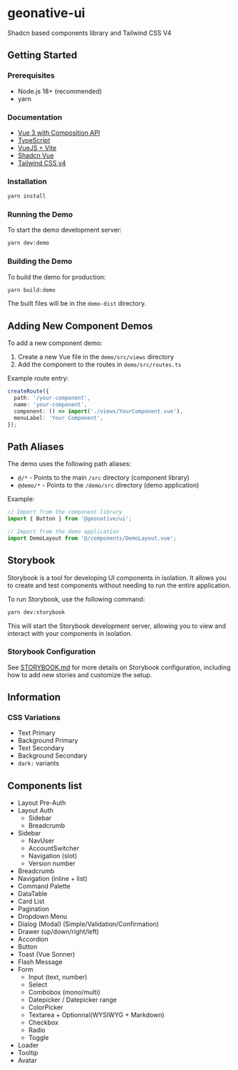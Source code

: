 # geonative-ui

Shadcn based components library and Tailwind CSS V4

## Getting Started

### Prerequisites

- Node.js 18+ (recommended)
- yarn

### Documentation

- [Vue 3 with Composition API](https://vuejs.org/guide/introduction)
- [TypeScript](https://www.typescriptlang.org/)
- [VueJS + Vite](???)
- [Shadcn Vue](https://www.shadcn-vue.com/)
- [Tailwind CSS v4](https://tailwindcss.com/)

### Installation

```bash
yarn install
```

### Running the Demo

To start the demo development server:

```bash
yarn dev:demo
```

### Building the Demo

To build the demo for production:

```bash
yarn build:demo
```

The built files will be in the `demo-dist` directory.

## Adding New Component Demos

To add a new component demo:

1. Create a new Vue file in the `demo/src/views` directory
2. Add the component to the routes in `demo/src/routes.ts`

Example route entry:

```typescript
createRoute({
  path: '/your-component',
  name: 'your-component',
  component: () => import('./views/YourComponent.vue'),
  menuLabel: 'Your Component',
});
```

## Path Aliases

The demo uses the following path aliases:

- `@/*` - Points to the main `/src` directory (component library)
- `@demo/*` - Points to the `/demo/src` directory (demo application)

Example:

```typescript
// Import from the component library
import { Button } from '@geonative/ui';

// Import from the demo application
import DemoLayout from '@/components/DemoLayout.vue';
```

## Storybook

Storybook is a tool for developing UI components in isolation. It allows you to create and test components without needing to run the entire application.

To run Storybook, use the following command:

```bash
yarn dev:storybook
```

This will start the Storybook development server, allowing you to view and interact with your components in isolation.

### Storybook Configuration

See [STORYBOOK.md](STORYBOOK.md) for more details on Storybook configuration, including how to add new stories and customize the setup.

## Information

### CSS Variations

- Text Primary
- Background Primary
- Text Secondary
- Background Secondary
- `dark:` variants

## Components list

- Layout Pre-Auth
- Layout Auth
  - Sidebar
  - Breadcrumb
- Sidebar
  - NavUser
  - AccountSwitcher
  - Navigation (slot)
  - Version number
- Breadcrumb
- Navigation (inline + list)
- Command Palette
- DataTable
- Card List
- Pagination
- Dropdown Menu
- Dialog (Modal) (Simple/Validation/Confirmation)
- Drawer (up/down/right/left)
- Accordion
- Button
- Toast (Vue Sonner)
- Flash Message
- Form
  - Input (text, number)
  - Select
  - Combobox (mono/multi)
  - Datepicker / Datepicker range
  - ColorPicker
  - Textarea + Optionnal(WYSIWYG + Markdown)
  - Checkbox
  - Radio
  - Toggle
- Loader
- Tooltip
- Avatar
